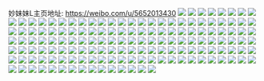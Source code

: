 妙妹妹L主页地址: https://weibo.com/u/5652013430 
![](https://wx4.sinaimg.cn/mw2000/006avgSWly1h7d5u0f4dhj32802yp4qq.jpg) 
![](https://wx4.sinaimg.cn/mw2000/006avgSWly1h7d5tvun0yj325j2tbkjl.jpg) 
![](https://wx4.sinaimg.cn/mw2000/006avgSWly1h7d5u30uhmj32802ypb2e.jpg) 
![](https://wx4.sinaimg.cn/mw2000/006avgSWly1h7d5u662c7j32802yo1kx.jpg) 
![](https://wx4.sinaimg.cn/mw2000/006avgSWly1h7d5u4cxy1j315o1qib29.jpg) 
![](https://wx4.sinaimg.cn/mw2000/006avgSWly1h7d5tx8q0hj327y2xqnpf.jpg) 
![](https://wx4.sinaimg.cn/mw2000/006avgSWly1h6awhimlnhj32572574qq.jpg) 
![](https://wx4.sinaimg.cn/mw2000/006avgSWly1h6awhh9w4hj315z1rcgr4.jpg) 
![](https://wx4.sinaimg.cn/mw2000/006avgSWly1h6awhpvzvej30rg0rgn01.jpg) 
![](https://wx4.sinaimg.cn/mw2000/006avgSWly1h6awhpkzllj30wi0wqn3h.jpg) 
![](https://wx4.sinaimg.cn/mw2000/006avgSWly1h5wtd92ycaj30wi0v5t9e.jpg) 
![](https://wx4.sinaimg.cn/mw2000/006avgSWly1h5wtd8kyewj31tu1tue7w.jpg) 
![](https://wx4.sinaimg.cn/mw2000/006avgSWly1h5wtdaddktj31t91zzqv5.jpg) 
![](https://wx4.sinaimg.cn/mw2000/006avgSWly1h5ch6k3952j32682v9x6q.jpg) 
![](https://wx4.sinaimg.cn/mw2000/006avgSWly1h5ch6r9fjtj30sg16ne0v.jpg) 
![](https://wx4.sinaimg.cn/mw2000/006avgSWly1h5ch6q19xmj320q25o4qq.jpg) 
![](https://wx4.sinaimg.cn/mw2000/006avgSWly1h5ch70bqzij326a26ab2a.jpg) 
![](https://wx4.sinaimg.cn/mw2000/006avgSWly1h4k69i35zwj32c0340x6r.jpg) 
![](https://wx4.sinaimg.cn/mw2000/006avgSWly1h4k69j571pj32c02c0e81.jpg) 
![](https://wx4.sinaimg.cn/mw2000/006avgSWly1h4126t1vkyj326q2wbb2f.jpg) 
![](https://wx4.sinaimg.cn/mw2000/006avgSWly1h4126uvywfj317u1kwqv5.jpg) 
![](https://wx4.sinaimg.cn/mw2000/006avgSWly1h3lrhmke91j32vh280u0y.jpg) 
![](https://wx4.sinaimg.cn/mw2000/006avgSWly1h3lrhjsk9dj32bz33z1kz.jpg) 
![](https://wx4.sinaimg.cn/mw2000/006avgSWly1h3lrhsvoyzj31uw1sb1ky.jpg) 
![](https://wx4.sinaimg.cn/mw2000/006avgSWly1h3lrhpokdlj33402c0qv6.jpg) 
![](https://wx4.sinaimg.cn/mw2000/006avgSWly1h3lrhr9r39j32c02c0npd.jpg) 
![](https://wx4.sinaimg.cn/mw2000/006avgSWly1h3lrhqit1oj32bv2bvnpd.jpg) 
![](https://wx4.sinaimg.cn/mw2000/006avgSWly1h3lrhtz607j32c02dsnpe.jpg) 
![](https://wx4.sinaimg.cn/mw2000/006avgSWly1h3875qclj5j320x2p8e81.jpg) 
![](https://wx4.sinaimg.cn/mw2000/006avgSWly1h3875uckgaj31qz2bzkjl.jpg) 
![](https://wx4.sinaimg.cn/mw2000/006avgSWly1h3875sg3aaj324i2vz7wh.jpg) 
![](https://wx4.sinaimg.cn/mw2000/006avgSWly1h3875ns0vhj320q22mhdt.jpg) 
![](https://wx4.sinaimg.cn/mw2000/006avgSWly1h3875xtda2j3280280npf.jpg) 
![](https://wx4.sinaimg.cn/mw2000/006avgSWly1h3875lt807j31ua24jkjm.jpg) 
![](https://wx4.sinaimg.cn/mw2000/006avgSWly1h2u8bnz6lkj320s2p11kx.jpg) 
![](https://wx4.sinaimg.cn/mw2000/006avgSWly1h2u8bou4o8j31zd2n51kx.jpg) 
![](https://wx4.sinaimg.cn/mw2000/006avgSWly1h2u8bn1t22j32c02c04qp.jpg) 
![](https://wx4.sinaimg.cn/mw2000/006avgSWly1h2u8bpsqsvj32442ke4qp.jpg) 
![](https://wx4.sinaimg.cn/mw2000/006avgSWly1h2u8brz8aaj32c02cu1ky.jpg) 
![](https://wx4.sinaimg.cn/mw2000/006avgSWly1h2u8bszvzcj324h2n8hdt.jpg) 
![](https://wx4.sinaimg.cn/mw2000/006avgSWly1h2u8bv5u6zj32c02c07wh.jpg) 
![](https://wx4.sinaimg.cn/mw2000/006avgSWly1h2u8bw5npyj32c02cub29.jpg) 
![](https://wx4.sinaimg.cn/mw2000/006avgSWly1h2u8c6jho2j30u00u010q.jpg) 
![](https://wx4.sinaimg.cn/mw2000/006avgSWly1h2icscj7syj32dc35skjp.jpg) 
![](https://wx4.sinaimg.cn/mw2000/006avgSWly1h2ics1gi7qj325d2ganpe.jpg) 
![](https://wx4.sinaimg.cn/mw2000/006avgSWly1h2icsdtttpj322j2w51ky.jpg) 
![](https://wx4.sinaimg.cn/mw2000/006avgSWly1h2ics4ynsoj322e2wjhdv.jpg) 
![](https://wx4.sinaimg.cn/mw2000/006avgSWly1h2ics7u61tj32522wkhdv.jpg) 
![](https://wx4.sinaimg.cn/mw2000/006avgSWly1h2icrycakxj32332wib2b.jpg) 
![](https://wx4.sinaimg.cn/mw2000/006avgSWly1h2e7rknh3cj328z3004qq.jpg) 
![](https://wx4.sinaimg.cn/mw2000/006avgSWly1h2e7rmc4gtj325l27zhdu.jpg) 
![](https://wx4.sinaimg.cn/mw2000/006avgSWly1h2e7rmzde5j31xx2lfkjl.jpg) 
![](https://wx4.sinaimg.cn/mw2000/006avgSWly1h1v6mljr50j327z2xqx6q.jpg) 
![](https://wx4.sinaimg.cn/mw2000/006avgSWly1h1v6mjjikxj327h2w7u0y.jpg) 
![](https://wx4.sinaimg.cn/mw2000/006avgSWly1h1v6mnynvsj32802yn7wj.jpg) 
![](https://wx4.sinaimg.cn/mw2000/006avgSWly1h1ebealrpuj30wi0hlagp.jpg) 
![](https://wx4.sinaimg.cn/mw2000/006avgSWly1h1ebed7697j30wi0hmdtw.jpg) 
![](https://wx4.sinaimg.cn/mw2000/006avgSWly1h1ebdho1flj30wi0hzalj.jpg) 
![](https://wx4.sinaimg.cn/mw2000/006avgSWly1h1ebdp6q65j32c027ye81.jpg) 
![](https://wx4.sinaimg.cn/mw2000/006avgSWly1h1ebe8cvxrj32c02c0x6q.jpg) 
![](https://wx4.sinaimg.cn/mw2000/006avgSWly1h1ebdjkkc1j325q25qe81.jpg) 
![](https://wx4.sinaimg.cn/mw2000/006avgSWly1h1ebe41cmcj321w2qiqv6.jpg) 
![](https://wx4.sinaimg.cn/mw2000/006avgSWly1h1ebe932jqj30wi0j2wgr.jpg) 
![](https://wx4.sinaimg.cn/mw2000/006avgSWly1gzipgzb490j310s0qoqdo.jpg) 
![](https://wx4.sinaimg.cn/mw2000/006avgSWly1gzipgym5m0j33402c0x6p.jpg) 
![](https://wx4.sinaimg.cn/mw2000/006avgSWly1gziph1lkjvj30n00p3n43.jpg) 
![](https://wx4.sinaimg.cn/mw2000/006avgSWly1gziph0tzeyj32dk1r8qv6.jpg) 
![](https://wx4.sinaimg.cn/mw2000/006avgSWly1gziph4mlsyj32dg1roqv6.jpg) 
![](https://wx4.sinaimg.cn/mw2000/006avgSWly1gziph2xn8zj32ds1r4qv6.jpg) 
![](https://wx4.sinaimg.cn/mw2000/006avgSWly1gziph7ompmj31y022f1ky.jpg) 
![](https://wx4.sinaimg.cn/mw2000/006avgSWly1gzipgxr3jxj31fv17aasq.jpg) 
![](https://wx4.sinaimg.cn/mw2000/006avgSWly1gziph62pvmj32272274qq.jpg) 
![](https://wx4.sinaimg.cn/mw2000/006avgSWly1gve1nitvycj62ds1rk4qr02.jpg) 
![](https://wx4.sinaimg.cn/mw2000/006avgSWly1gve1mwng2aj32ds1sce83.jpg) 
![](https://wx4.sinaimg.cn/mw2000/006avgSWly1gve1mt7sq2j62ds1r4b2b02.jpg) 
![](https://wx4.sinaimg.cn/mw2000/006avgSWly1gve1n2s97aj625m1m3e8202.jpg) 
![](https://wx4.sinaimg.cn/mw2000/006avgSWly1gve1n4acxlj629n2bce8202.jpg) 
![](https://wx4.sinaimg.cn/mw2000/006avgSWly1gve1n5wpvqj62ds1rgkjm02.jpg) 
![](https://wx4.sinaimg.cn/mw2000/006avgSWly1gve1ml4zlhj62ds1scx6q02.jpg) 
![](https://wx4.sinaimg.cn/mw2000/006avgSWly1gve1n12u85j32ds1sckjn.jpg) 
![](https://wx4.sinaimg.cn/mw2000/006avgSWly1gve1mqypnuj62ds1scqv602.jpg) 
![](https://wx4.sinaimg.cn/mw2000/006avgSWly1gv2ce470swj61o01n5qv502.jpg) 
![](https://wx4.sinaimg.cn/mw2000/006avgSWly1gv2ctrh5mzj32ds1r8kjn.jpg) 
![](https://wx4.sinaimg.cn/mw2000/006avgSWly1gv2cdb5ko3j61sc272x6q02.jpg) 
![](https://wx4.sinaimg.cn/mw2000/006avgSWly1gv2ctnyv9mj63402c01ky02.jpg) 
![](https://wx4.sinaimg.cn/mw2000/006avgSWly1gv2ced39gvj62ds1scnpf02.jpg) 
![](https://wx4.sinaimg.cn/mw2000/006avgSWly1gv2ctt2er0j62c02c0hdt02.jpg) 
![](https://wx4.sinaimg.cn/mw2000/006avgSWly1gv2ctvz70qj62ds1pm7wj02.jpg) 
![](https://wx4.sinaimg.cn/mw2000/006avgSWly1gv2ctyzqq6j62ds1schdv02.jpg) 
![](https://wx4.sinaimg.cn/mw2000/006avgSWly1gv2ce6o0xzj62ds1scu0y02.jpg) 
![](https://wx4.sinaimg.cn/mw2000/006avgSWly1gu9isciacnj62ds1qxx6q02.jpg) 
![](https://wx4.sinaimg.cn/mw2000/006avgSWly1gu9isevuesj615o1pob2902.jpg) 
![](https://wx4.sinaimg.cn/mw2000/006avgSWly1gu9irw8ktzj62ds1s0hdv02.jpg) 
![](https://wx4.sinaimg.cn/mw2000/006avgSWly1gu9isl64x1j624j2r5npe02.jpg) 
![](https://wx4.sinaimg.cn/mw2000/006avgSWly1gu9isvhjx0j62yo280x6r02.jpg) 
![](https://wx4.sinaimg.cn/mw2000/006avgSWly1gu9itfugaij61rn2lwb2a02.jpg) 
![](https://wx4.sinaimg.cn/mw2000/006avgSWly1gu9itrc41mj61sc2dsnpf02.jpg) 
![](https://wx4.sinaimg.cn/mw2000/006avgSWly1gu9iu4cd58j62c02c0e8102.jpg) 
![](https://wx4.sinaimg.cn/mw2000/006avgSWly1gu9iu26ps8j61sc2cjb2b02.jpg) 
![](https://wx4.sinaimg.cn/mw2000/006avgSWly1gu5xyebjefj62802yonpe02.jpg) 
![](https://wx4.sinaimg.cn/mw2000/006avgSWly1gu5xyiw2icj62802yox6q02.jpg) 
![](https://wx4.sinaimg.cn/mw2000/006avgSWly1gu5xymsg2tj62142kwnpe02.jpg) 
![](https://wx4.sinaimg.cn/mw2000/006avgSWly1gu5xyc4bk7j62ds1r0u0y02.jpg) 
![](https://wx4.sinaimg.cn/mw2000/006avgSWly1gu5xyqsxijj622o2rkx6q02.jpg) 
![](https://wx4.sinaimg.cn/mw2000/006avgSWly1gu5xyrt41nj613l196na402.jpg) 
![](https://wx4.sinaimg.cn/mw2000/006avgSWly1gtu9ooqipkj627e2n5e8302.jpg) 
![](https://wx4.sinaimg.cn/mw2000/006avgSWly1gtu9okrru3j615o1qikh002.jpg) 
![](https://wx4.sinaimg.cn/mw2000/006avgSWly1gtu9pwqlb2j62802qukjn02.jpg) 
![](https://wx4.sinaimg.cn/mw2000/006avgSWly1gtu9pcszaqj627s27se8102.jpg) 
![](https://wx4.sinaimg.cn/mw2000/006avgSWly1gtu9pbs8h4j62c02tsx6p02.jpg) 
![](https://wx4.sinaimg.cn/mw2000/006avgSWly1gtu9q1699aj62c02c04qq02.jpg) 
![](https://wx4.sinaimg.cn/mw2000/006avgSWly1gt2jc3lubwj319g1gm4n2.jpg) 
![](https://wx4.sinaimg.cn/mw2000/006avgSWly1gt2jc62u4kj31z01z01ky.jpg) 
![](https://wx4.sinaimg.cn/mw2000/006avgSWly1gt2jc6pumlj31181184fb.jpg) 
![](https://wx4.sinaimg.cn/mw2000/006avgSWly1gt2jcun08bj32582vihdv.jpg) 
![](https://wx4.sinaimg.cn/mw2000/006avgSWly1gt2jcx88c4j32ds1scx6q.jpg) 
![](https://wx4.sinaimg.cn/mw2000/006avgSWly1gt2jczeq9kj62682ybx6q02.jpg) 
![](https://wx4.sinaimg.cn/mw2000/006avgSWly1gt2jd1nz6gj32c0340qv7.jpg) 
![](https://wx4.sinaimg.cn/mw2000/006avgSWly1gt2jdodnu8j32lv35shdu.jpg) 
![](https://wx4.sinaimg.cn/mw2000/006avgSWly1gt2jdrv4xyj31x31x3hdt.jpg) 
![](https://wx4.sinaimg.cn/mw2000/006avgSWly1gsc3mdk4g1j30n00tgkd2.jpg) 
![](https://wx4.sinaimg.cn/mw2000/006avgSWly1gsc3mdzs05j30n00tewio.jpg) 
![](https://wx4.sinaimg.cn/mw2000/006avgSWly1gs9s6f87adj31ny24te81.jpg) 
![](https://wx4.sinaimg.cn/mw2000/006avgSWly1gs9s6j7rtkj31sc2dsb2d.jpg) 
![](https://wx4.sinaimg.cn/mw2000/006avgSWly1gs9s6ccq1aj31sb259kjl.jpg) 
![](https://wx4.sinaimg.cn/mw2000/006avgSWly1gs9s6eg81gj32bx1rfnpg.jpg) 
![](https://wx4.sinaimg.cn/mw2000/006avgSWly1gs9s6g9rbkj61sc2dse8202.jpg) 
![](https://wx4.sinaimg.cn/mw2000/006avgSWly1gs9s6hbyfhj31sc2ds7wi.jpg) 
![](https://wx4.sinaimg.cn/mw2000/006avgSWly1gs8t6gotmhj31ql2bb1l2.jpg) 
![](https://wx4.sinaimg.cn/mw2000/006avgSWly1gs8t6jd4l8j324e2a2hdy.jpg) 
![](https://wx4.sinaimg.cn/mw2000/006avgSWly1gs8t6kdba9j32c02c0hdt.jpg) 
![](https://wx4.sinaimg.cn/mw2000/006avgSWly1gs8t6qj13rj31gg0tfdq9.jpg) 
![](https://wx4.sinaimg.cn/mw2000/006avgSWly1gs8t6mbppgj31g212wk7c.jpg) 
![](https://wx4.sinaimg.cn/mw2000/006avgSWly1gs8t6pl88hj32c02c0qva.jpg) 
![](https://wx4.sinaimg.cn/mw2000/006avgSWly1gs4upkyvcmj32802ndnpj.jpg) 
![](https://wx4.sinaimg.cn/mw2000/006avgSWly1gs4upmatupj327z2hvb29.jpg) 
![](https://wx4.sinaimg.cn/mw2000/006avgSWly1grrbm97anvj61k41lvkjm02.jpg) 
![](https://wx4.sinaimg.cn/mw2000/006avgSWly1grrbma1116j30lb0xp1ay.jpg) 
![](https://wx4.sinaimg.cn/mw2000/006avgSWly1grrbmd5r2hj31o01mxnpe.jpg) 
![](https://wx4.sinaimg.cn/mw2000/006avgSWly1grrbmaxha8j32c02c07ps.jpg) 
![](https://wx4.sinaimg.cn/mw2000/006avgSWly1grrbmdoevej30n00vugra.jpg) 
![](https://wx4.sinaimg.cn/mw2000/006avgSWly1grrbmew56ej32c02c0e82.jpg) 
![](https://wx4.sinaimg.cn/mw2000/006avgSWly1grlma80t4xj31zp1jy4qq.jpg) 
![](https://wx4.sinaimg.cn/mw2000/006avgSWly1grlma9ub6pj32c02c0kjm.jpg) 
![](https://wx4.sinaimg.cn/mw2000/006avgSWly1grlmabi89dj334022o4qq.jpg) 
![](https://wx4.sinaimg.cn/mw2000/006avgSWly1grlmacsv0nj32801o01kx.jpg) 
![](https://wx4.sinaimg.cn/mw2000/006avgSWly1grlmai9fm9j32c02cm4qq.jpg) 
![](https://wx4.sinaimg.cn/mw2000/006avgSWly1grlmae5oe7j320a1jo1ky.jpg) 
